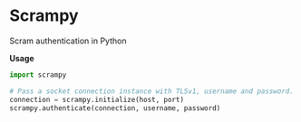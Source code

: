 # Scrampy

Scram authentication in Python

**Usage**

```python
import scrampy

# Pass a socket connection instance with TLSv1, username and password.
connection = scrampy.initialize(host, port)
scrampy.authenticate(connection, username, password)
```
